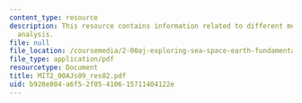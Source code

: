 ```yaml
---
content_type: resource
description: This resource contains information related to different methods for dimensional
  analysis.
file: null
file_location: /coursemedia/2-00aj-exploring-sea-space-earth-fundamentals-of-engineering-design-spring-2009/b928e804a6f52f05410615711404122e_MIT2_00AJs09_res02.pdf
file_type: application/pdf
resourcetype: Document
title: MIT2_00AJs09_res02.pdf
uid: b928e804-a6f5-2f05-4106-15711404122e
---
```

